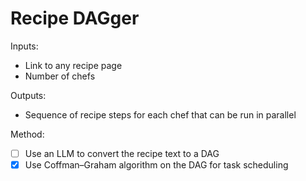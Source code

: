 # Recipe DAGger

Inputs: 
- Link to any recipe page
- Number of chefs 

Outputs: 
- Sequence of recipe steps for each chef that can be run in parallel   

Method:
- [ ] Use an LLM to convert the recipe text to a DAG
- [x] Use Coffman–Graham algorithm on the DAG for task scheduling